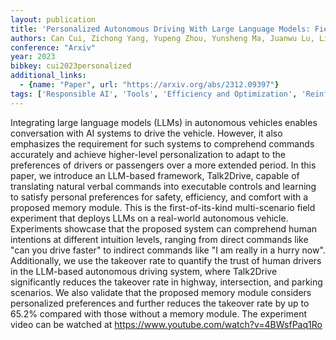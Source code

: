 ```yaml
---
layout: publication
title: 'Personalized Autonomous Driving With Large Language Models: Field Experiments'
authors: Can Cui, Zichong Yang, Yupeng Zhou, Yunsheng Ma, Juanwu Lu, Lingxi Li, Yaobin Chen, Jitesh Panchal, Ziran Wang
conference: "Arxiv"
year: 2023
bibkey: cui2023personalized
additional_links:
  - {name: "Paper", url: "https://arxiv.org/abs/2312.09397"}
tags: ['Responsible AI', 'Tools', 'Efficiency and Optimization', 'Reinforcement Learning']
---
```

Integrating large language models (LLMs) in autonomous vehicles enables
conversation with AI systems to drive the vehicle. However, it also emphasizes
the requirement for such systems to comprehend commands accurately and achieve
higher-level personalization to adapt to the preferences of drivers or
passengers over a more extended period. In this paper, we introduce an
LLM-based framework, Talk2Drive, capable of translating natural verbal commands
into executable controls and learning to satisfy personal preferences for
safety, efficiency, and comfort with a proposed memory module. This is the
first-of-its-kind multi-scenario field experiment that deploys LLMs on a
real-world autonomous vehicle. Experiments showcase that the proposed system
can comprehend human intentions at different intuition levels, ranging from
direct commands like "can you drive faster" to indirect commands like "I am
really in a hurry now". Additionally, we use the takeover rate to quantify the
trust of human drivers in the LLM-based autonomous driving system, where
Talk2Drive significantly reduces the takeover rate in highway, intersection,
and parking scenarios. We also validate that the proposed memory module
considers personalized preferences and further reduces the takeover rate by up
to 65.2% compared with those without a memory module. The experiment video can
be watched at https://www.youtube.com/watch?v=4BWsfPaq1Ro
